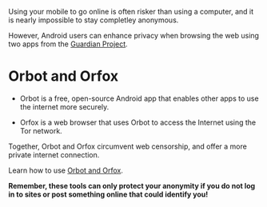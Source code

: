 [Title]: # (Anonymity online on your mobile)
[Order]: # (2)

Using your mobile to go online is often risker than using a computer, and it is nearly impossible to stay completley anonymous.  

However, Android users can enhance privacy when browsing the web using two apps from the [Guardian Project](https://guardianproject.info/). 

# Orbot and Orfox

*	Orbot is a free, open-source Android app that enables other apps to use the internet more securely. 

*	Orfox is a web browser that uses Orbot to access the Internet using the Tor network. 

Together, Orbot and Orfox circumvent web censorship, and offer a more private internet connection. 

Learn how to use [Orbot and Orfox](umbrella://lesson/orbot-and-orfox). 

**Remember, these tools can only protect your anonymity if you do not log in to sites or post something online that could identify you!**
